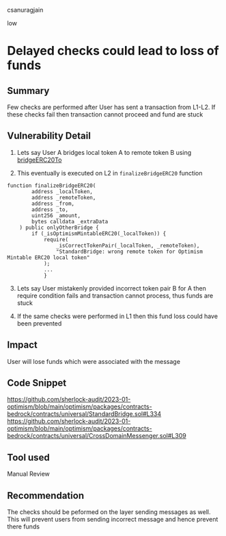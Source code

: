 csanuragjain

low

# Delayed checks could lead to loss of funds

## Summary
Few checks are performed after User has sent a transaction from L1-L2. If these checks fail then transaction cannot proceed and fund are stuck

## Vulnerability Detail
1. Lets say User A bridges local token A to remote token B using [bridgeERC20To](https://github.com/sherlock-audit/2023-01-optimism/blob/main/optimism/packages/contracts-bedrock/contracts/universal/StandardBridge.sol#L265)

2. This eventually is executed on L2 in `finalizeBridgeERC20` function 

```solidity
function finalizeBridgeERC20(
        address _localToken,
        address _remoteToken,
        address _from,
        address _to,
        uint256 _amount,
        bytes calldata _extraData
    ) public onlyOtherBridge {
        if (_isOptimismMintableERC20(_localToken)) {
            require(
                _isCorrectTokenPair(_localToken, _remoteToken),
                "StandardBridge: wrong remote token for Optimism Mintable ERC20 local token"
            );
			...
			}
```

3. Lets say User mistakenly provided incorrect token pair B for A then require condition fails and transaction cannot process, thus funds are stuck

4. If the same checks were performed in L1 then this fund loss could have been prevented

## Impact
User will lose funds which were associated with the message

## Code Snippet
https://github.com/sherlock-audit/2023-01-optimism/blob/main/optimism/packages/contracts-bedrock/contracts/universal/StandardBridge.sol#L334
https://github.com/sherlock-audit/2023-01-optimism/blob/main/optimism/packages/contracts-bedrock/contracts/universal/CrossDomainMessenger.sol#L309

## Tool used
Manual Review

## Recommendation
The checks should be peformed on the layer sending messages as well. This will prevent users from sending incorrect message and hence prevent there funds